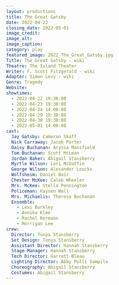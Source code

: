 ```yaml
---
layout: productions
title: The Great Gatsby
date: 2022-04-22
closing_date: 2022-05-01
image_credit: 
image_alt:
image_caption:
category: play
featured_image: 2022_The_Great_Gatsby.jpg
Title: The Great Gatsby - wiki
Theatre: The Island Theater
Writer: F. Scott Fitzgerald - wiki
Adapter: Simon Levy - wiki
Genre: Tragedy
Website: 
showtimes: 
  - 2022-04-22 19:30:00
  - 2022-04-23 19:30:00
  - 2022-04-24 14:00:00
  - 2022-04-29 19:30:00
  - 2022-04-30 19:30:00
  - 2022-05-01 14:00:00
cast:
  Jay Gatsby: Cameron Skaff
  Nick Carraway: Jacob Porter
  Daisy Buchanan: Aryssa Mansfield
  Tom Buchanan: Scott McLean
  Jordan Baker: Abigail Stansberry
  Myrtle Wilson: Lori McGuffin
  George Wilson: Alexander Loucks
  Wolfsheim: Daniel Bair
  Chester McKee: Caleb Wheeler
  Mrs. McKee: Stella Pennington
  Policeman: Kaysen Wall
  Mrs. Michaelis: Theresa Buchanan
  Ensemble: 
    - Lexi Burkley
    - Annika Klee
    - Rachel Normann
    - Morrigan Lee
crew:
  Director: Tonya Stansberry
  Set Design: Tonya Stansberry
  Assistant Director: Hannah Stansberry
  Stage Manager: Hannah Stansberry
  Tech Director: Garrett Bleau
  Lighting Director: Abby Polli Sampilo
  Choreography: Abigail Stansberry 
  Costumes: Abigail Stansberry
---
```

